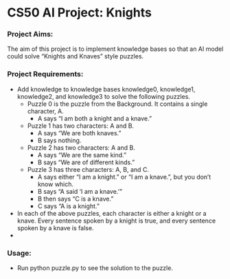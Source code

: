 # CS50 AI Project: Knights

### Project Aims:

The aim of this project is to implement knowledge bases so that an AI model could solve “Knights and Knaves” style puzzles. 

### Project Requirements:


* Add knowledge to knowledge bases knowledge0, knowledge1, knowledge2, and knowledge3 to solve the following puzzles.
  * Puzzle 0 is the puzzle from the Background. It contains a single character, A. 
    * A says “I am both a knight and a knave.”
  * Puzzle 1 has two characters: A and B. 
    * A says “We are both knaves.”
    * B says nothing.
  * Puzzle 2 has two characters: A and B. 
    * A says “We are the same kind.”
    * B says “We are of different kinds.”
  * Puzzle 3 has three characters: A, B, and C. 
    * A says either “I am a knight.” or “I am a knave.”, but you don’t know which.
    * B says “A said ‘I am a knave.’”
    * B then says “C is a knave.”
    * C says “A is a knight.”
* In each of the above puzzles, each character is either a knight or a knave. Every sentence spoken by a knight is true, and every sentence spoken by a knave is false.
* 
### Usage:

* Run python puzzle.py to see the solution to the puzzle.
